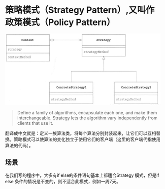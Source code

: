 # 策略模式（Strategy Pattern）,又叫作政策模式（Policy Pattern）
![](process.png)

> Define a family of algorithms, encapsulate each one, and make them interchangeable. Strategy lets the algorithm vary independently from clients that use it.

翻译成中文就是：定义一族算法类，将每个算法分别封装起来，让它们可以互相替换。策略模式可以使算法的变化独立于使用它们的客户端（这里的客户端代指使用算法的代码）。


## 场景

在我们写的程序中，大多有if else的条件语句基本上都适合Strategy 模式，但是if else 条件的情况是不变的，则不适合此模式，例如一周7天。